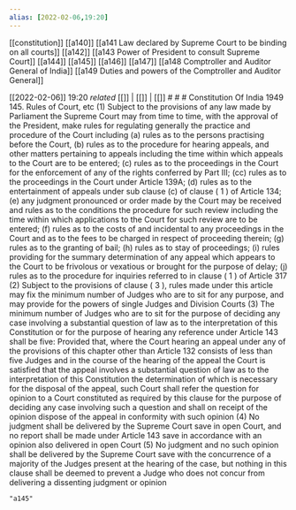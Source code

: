 ```yaml
---
alias: [2022-02-06,19:20]
---
```

[[constitution]] [[a140]] [[a141 Law declared by Supreme Court to be binding on all courts]] [[a142]] [[a143 Power of President to consult Supreme Court]] [[a144]] [[a145]] [[a146]] [[a147]] [[a148 Comptroller and Auditor General of India]] [[a149 Duties and powers of the Comptroller and Auditor General]]

[[2022-02-06]] 19:20 _related_ [[]] | [[]] | [[]] # # #
Constitution Of India 1949
145. Rules of Court, etc
(1) Subject to the provisions of any law made by Parliament the Supreme Court may from time to time, with the approval of the President, make rules for regulating generally the practice and procedure of the Court including
(a) rules as to the persons practising before the Court,
(b) rules as to the procedure for hearing appeals, and other matters pertaining to appeals including the time within which appeals to the Court are to be entered;
(c) rules as to the proceedings in the Court for the enforcement of any of the rights conferred by Part III;
(cc) rules as to the proceedings in the Court under Article 139A;
(d) rules as to the entertainment of appeals under sub clause (c) of clause ( 1 ) of Article 134;
(e) any judgment pronounced or order made by the Court may be received and rules as to the conditions the procedure for such review including the time within which applications to the Court for such review are to be entered;
(f) rules as to the costs of and incidental to any proceedings in the Court and as to the fees to be charged in respect of proceeding therein;
(g) rules as to the granting of bail;
(h) rules as to stay of proceedings;
(i) rules providing for the summary determination of any appeal which appears to the Court to be frivolous or vexatious or brought for the purpose of delay;
(j) rules as to the procedure for inquiries referred to in clause ( 1 ) of Article 317
(2) Subject to the provisions of clause ( 3 ), rules made under this article may fix the minimum number of Judges who are to sit for any purpose, and may provide for the powers of single Judges and Division Courts
(3) The minimum number of Judges who are to sit for the purpose of deciding any case involving a substantial question of law as to the interpretation of this Constitution or for the purpose of hearing any reference under Article 143 shall be five: Provided that, where the Court hearing an appeal under any of the provisions of this chapter other than Article 132 consists of less than five Judges and in the course of the hearing of the appeal the Court is satisfied that the appeal involves a substantial question of law as to the interpretation of this Constitution the determination of which is necessary for the disposal of the appeal, such Court shall refer the question for opinion to a Court constituted as required by this clause for the purpose of deciding any case involving such a question and shall on receipt of the opinion dispose of the appeal in conformity with such opinion
(4) No judgment shall be delivered by the Supreme Court save in open Court, and no report shall be made under Article 143 save in accordance with an opinion also delivered in open Court
(5) No judgment and no such opinion shall be delivered by the Supreme Court save with the concurrence of a majority of the Judges present at the hearing of the case, but nothing in this clause shall be deemed to prevent a Judge who does not concur from delivering a dissenting judgment or opinion

```query
"a145"
```